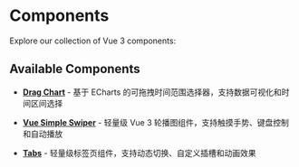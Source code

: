 # Components

Explore our collection of Vue 3 components:

## Available Components

- **[Drag Chart](./drag-chart/)** - 基于 ECharts 的可拖拽时间范围选择器，支持数据可视化和时间区间选择

- **[Vue Simple Swiper](./vue-simple-swiper/)** - 轻量级 Vue 3 轮播图组件，支持触摸手势、键盘控制和自动播放

- **[Tabs](./tabs/)** - 轻量级标签页组件，支持动态切换、自定义插槽和动画效果
